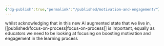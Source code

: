 ```yaml
---
{"dg-publish":true,"permalink":"/published/motivation-and-engagement/"}
---
```


whilst acknowledging that in this new AI augmented state that we live in, [[published/focus-on-process\|focus-on-process]] is important, equally as educators we need to be looking at focusing on boosting motivation and engagement in the learning process